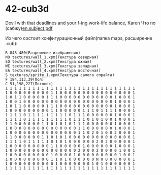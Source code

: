 # 42-cub3d
Devil with that deadlines and your f-ing work-life balance, Karen
Что по (сабжу)[en.subject.pdf](https://github.com/lavrenovamaria/42-cub3d/files/8080052/en.subject.pdf)

Из чего состоит конфигурационный файл(папка maps, расширение .cub):
```
R 848 480(Разрешение изображения)
NO textures/wall_1.xpm(Текстура северная)
SO textures/wall_2.xpm(Текстура южная)
WE textures/wall_3.xpm(Текстура западная)
EA textures/wall_4.xpm(Текстура восточная)
S textures/sprite_1.xpm(Текстура самого спрайта)
F 184,113,39(Пол)
C 51,198,227(Потолок)
1 1 1 1 1 1 1 1 1 1 1 1 1 1 1 1 1 1 1 1 1 1 1 1 1 1 1 1 1
1 0 0 0 0 0 0 0 0 0 1 1 0 0 0 0 0 0 0 0 0 0 0 0 0 0 0 0 1
1 0 1 1 0 0 0 0 0 1 1 1 0 0 0 0 0 0 0 0 0 0 0 0 1 0 0 0 1
1 0 0 1 0 0 0 0 0 0 0 0 0 0 0 0 0 0 0 0 0 0 0 0 1 0 0 0 1
1 0 1 1 0 0 0 0 0 1 1 1 0 0 0 0 0 0 0 0 0 0 0 0 1 0 0 0 1
1 0 0 0 0 0 0 0 0 0 1 1 0 0 0 0 0 1 1 1 0 1 1 1 1 0 0 0 1
1 1 1 1 0 1 1 1 1 1 1 1 1 1 0 1 1 1 0 0 0 0 0 0 1 0 0 0 1
1 1 1 1 0 1 1 1 1 1 1 1 1 1 0 1 1 1 0 1 0 1 0 0 1 0 0 0 1
1 1 0 0 0 0 0 0 1 1 0 1 0 1 0 1 1 1 0 0 0 0 0 0 1 0 0 0 1
1 0 0 0 0 0 0 0 0 0 0 0 0 0 0 0 1 1 0 0 0 0 0 0 1 0 0 0 1
1 0 0 0 0 0 0 0 0 0 0 0 0 0 0 0 1 1 0 2 0 1 0 0 2 0 0 0 1
1 1 0 0 0 0 0 0 1 1 0 1 0 1 0 0 0 0 0 0 0 0 0 0 0 0 0 0 1
1 1 1 1 0 1 1 1 1 1 0 1 0 1 0 0 0 0 0 0 2 0 2 0 0 0 0 0 1
1 0 0 0 0 0 0 0 0 0 1 1 0 0 0 0 0 1 0 0 0 0 0 0 1 0 0 0 1
1 0 0 0 0 0 0 0 0 0 0 0 0 0 0 0 2 0 0 0 2 0 0 0 0 1 0 0 1
1 0 0 0 0 0 0 0 0 0 1 0 0 0 0 1 0 0 0 0 0 0 0 0 0 1 0 0 1
1 0 0 0 0 0 0 0 0 0 1 1 0 1 0 0 0 0 0 0 N 0 0 0 0 0 0 0 1
1 0 0 0 0 0 0 0 0 0 0 1 0 0 0 0 0 0 0 1 0 1 0 0 0 0 0 0 1
1 1 1 1 1 1 1 1 1 1 1 1 1 1 1 1 1 1 1 1 1 1 1 1 1 1 1 1 1
```
